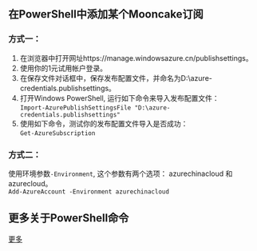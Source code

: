 ﻿## 在PowerShell中添加某个Mooncake订阅
### 方式一：
1. 在浏览器中打开网址https://manage.windowsazure.cn/publishsettings。  
2. 使用你的1元试用帐户登录。  
3. 在保存文件对话框中，保存发布配置文件，并命名为D:\azure-credentials.publishsettings。  
4. 打开Windows PowerShell, 运行如下命令来导入发布配置文件：  
    `Import-AzurePublishSettingsFile "D:\azure-credentials.publishsettings"`
5. 使用如下命令，测试你的发布配置文件导入是否成功：  
    `Get-AzureSubscription`

### 方式二：
使用环境参数`-Environment`, 这个参数有两个选项： azurechinacloud 和 azurecloud。  
`Add-AzureAccount -Environment azurechinacloud`

## 更多关于PowerShell命令
[更多](https://docs.microsoft.com/zh-cn/powershell/resourcemanager/azurerm.storage/v1.2.0/new-azurermstorageaccount)